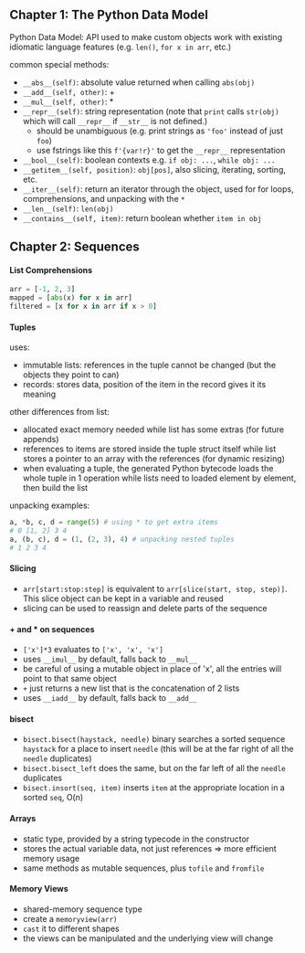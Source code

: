 ## Chapter 1: The Python Data Model
Python Data Model: API used to make custom objects work with existing idiomatic language features (e.g. `len()`, `for x in arr`, etc.)

common special methods:
- `__abs__(self)`: absolute value returned when calling `abs(obj)`
- `__add__(self, other)`: +
- `__mul__(self, other)`: *
- `__repr__(self)`: string representation (note that `print` calls `str(obj)` which will call `__repr__` if `__str__` is not defined.)
	- should be unambiguous (e.g. print strings as `'foo'` instead of just `foo`)
	- use fstrings like this `f'{var!r}'` to get the `__repr__` representation
- `__bool__(self)`: boolean contexts e.g. `if obj: ...`, `while obj: ...`
- `__getitem__(self, position)`: `obj[pos]`, also slicing, iterating, sorting, etc.
- `__iter__(self)`: return an iterator through the object, used for for loops, comprehensions, and unpacking with the `*`
- `__len__(self)`: `len(obj)`
- `__contains__(self, item)`: return boolean whether `item in obj`

## Chapter 2: Sequences
#### List Comprehensions

```python
arr = [-1, 2, 3]
mapped = [abs(x) for x in arr]
filtered = [x for x in arr if x > 0]
```

#### Tuples
uses:
- immutable lists: references in the tuple cannot be changed (but the objects they point to can)
- records: stores data, position of the item in the record gives it its meaning

other differences from list:
- allocated exact memory needed while list has some extras (for future appends)
- references to items are stored inside the tuple struct itself while list stores a pointer to an array with the references (for dynamic resizing)
- when evaluating a tuple, the generated Python bytecode loads the whole tuple in 1 operation while lists need to loaded element by element, then build the list

unpacking examples:
```python
a, *b, c, d = range(5) # using * to get extra items
# 0 [1, 2] 3 4
a, (b, c), d = (1, (2, 3), 4) # unpacking nested tuples
# 1 2 3 4
```

#### Slicing
- `arr[start:stop:step]` is equivalent to `arr[slice(start, stop, step)]`. This slice object can be kept in a variable and reused
- slicing can be used to reassign and delete parts of the sequence

#### + and * on sequences
- `['x']*3` evaluates to `['x', 'x', 'x']`
- uses `__imul__` by default, falls back to `__mul__`
- be careful of using a mutable object in place of 'x', all the entries will point to that same object
- `+` just returns a new list that is the concatenation of 2 lists
- uses `__iadd__` by default, falls back to `__add__`

#### bisect
- `bisect.bisect(haystack, needle)` binary searches a sorted sequence `haystack` for a place to insert `needle` (this will be at the far right of all the `needle` duplicates)
- `bisect.bisect_left` does the same, but on the far left of all the `needle` duplicates
- `bisect.insort(seq, item)` inserts `item` at the appropriate location in a sorted `seq`, O(n)

#### Arrays
- static type, provided by a string typecode in the constructor 
- stores the actual variable data, not just references => more efficient memory usage
- same methods as mutable sequences, plus `tofile` and `fromfile`

#### Memory Views
- shared-memory sequence type
- create a `memoryview(arr)`
- `cast` it to different shapes
- the views can be manipulated and the underlying view will change